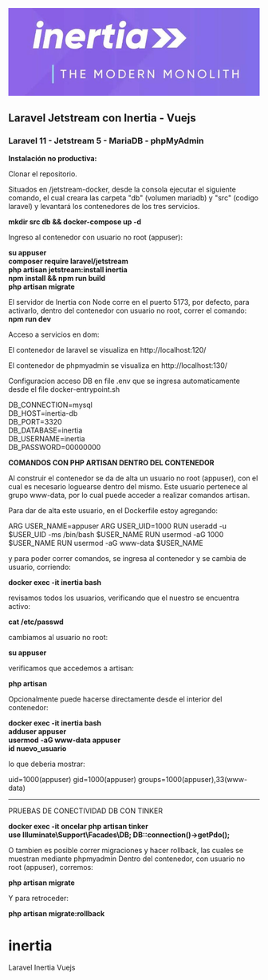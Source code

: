 [![Jetstream Docker](https://github.com/todologico/inertia/blob/main/laravel-jet.jpg)](https://github.com/todologico/inertia)

##  Laravel Jetstream con Inertia - Vuejs 
### Laravel 11 - Jetstream 5 - MariaDB - phpMyAdmin

**Instalación no productiva:**  

Clonar el repositorio.  

Situados en /jetstream-docker, desde la consola ejecutar el siguiente comando, el cual creara las carpeta "db" (volumen mariadb) y "src" (codigo laravel) y levantará los contenedores de los tres servicios.

**mkdir src db && docker-compose up -d**  

Ingreso al contenedor con usuario no root (appuser):

**su appuser**  
**composer require laravel/jetstream**  
**php artisan jetstream:install inertia**  
**npm install && npm run build**  
**php artisan migrate**    

El servidor de Inertia con Node corre en el puerto 5173, por defecto, para activarlo, dentro del contenedor con usuario no root, correr el comando:
**npm run dev**    

Acceso a servicios en dom:

El contenedor de laravel se visualiza en http://localhost:120/  

El contenedor de phpmyadmin se visualiza en http://localhost:130/   

Configuracion acceso DB en file .env que se ingresa automaticamente desde el file docker-entrypoint.sh

DB_CONNECTION=mysql  
DB_HOST=inertia-db  
DB_PORT=3320  
DB_DATABASE=inertia  
DB_USERNAME=inertia  
DB_PASSWORD=00000000  

**COMANDOS CON PHP ARTISAN DENTRO DEL CONTENEDOR**

Al construir el contenedor se da de alta un usuario no root (appuser), con el cual es necesario loguearse dentro del mismo.
Este usuario pertenece al grupo www-data, por lo cual puede acceder a realizar comandos artisan.  

Para dar de alta este usuario, en el Dockerfile estoy agregando:

ARG USER_NAME=appuser
ARG USER_UID=1000
RUN useradd -u $USER_UID -ms /bin/bash $USER_NAME
RUN usermod -aG 1000 $USER_NAME
RUN usermod -aG www-data $USER_NAME

y para poder correr comandos, se ingresa al contenedor y se cambia de usuario, corriendo:

**docker exec -it inertia bash**  

revisamos todos los usuarios, verificando que el nuestro se encuentra activo:

**cat /etc/passwd** 

cambiamos al usuario no root:

**su appuser**  

verificamos que accedemos a artisan:

**php artisan**  

Opcionalmente puede hacerse directamente desde el interior del contenedor:  

**docker exec -it inertia bash**  
**adduser appuser**  
**usermod -aG www-data appuser**  
**id nuevo_usuario**  

lo que deberia mostrar:  

uid=1000(appuser) gid=1000(appuser) groups=1000(appuser),33(www-data)

--------------------------------------

PRUEBAS DE CONECTIVIDAD DB CON TINKER

**docker exec -it oncelar php artisan tinker**  
**use Illuminate\Support\Facades\DB; DB::connection()->getPdo();**  

O tambien es posible correr migraciones y hacer rollback, las cuales se muestran mediante phpmyadmin Dentro del contenedor, con usuario no root (appuser), corremos:

**php artisan migrate**  

Y para retroceder:

**php artisan migrate:rollback**  



# inertia
Laravel Inertia Vuejs
